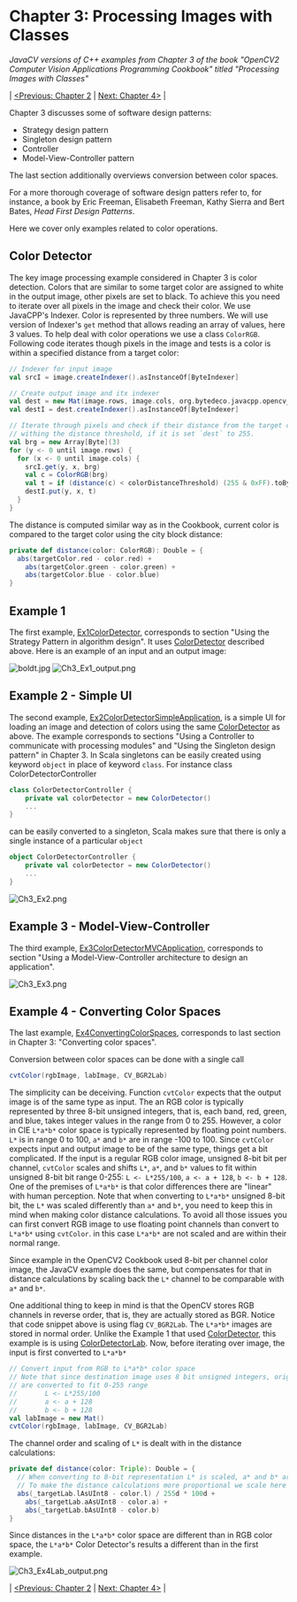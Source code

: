 Chapter 3: Processing Images with Classes
=========================================

*JavaCV versions of C++ examples from Chapter 3 of the book "OpenCV2 Computer Vision Applications Programming Cookbook" titled "Processing Images with Classes"*

| [<Previous: Chapter 2](/OpenCV2_Cookbook/src/main/scala/opencv2_cookbook/chapter02) | [Next: Chapter 4>](/OpenCV2_Cookbook/src/main/scala/opencv2_cookbook/chapter04) |


Chapter 3 discusses some of software design patterns:
 * Strategy design pattern
 * Singleton design pattern
 * Controller
 * Model-View-Controller pattern
 
The last section additionally overviews conversion between color spaces.  

For a more thorough coverage of software design patters refer to, for instance, a book by Eric Freeman, Elisabeth Freeman, Kathy Sierra and Bert Bates, *Head First Design Patterns*.

Here we cover only examples related to color operations.

Color Detector
-------------

The key image processing example considered in Chapter 3 is color detection. Colors that are similar to some target color are assigned to white in the output image, other pixels are set to black. To achieve this you need to iterate over all pixels in the image and check their color. We use JavaCPP's Indexer. Color is represented by three numbers. We will use version of Indexer's `get` method that allows reading an array of values, here 3 values. To help deal with color operations we use a class `ColorRGB`. Following code iterates though pixels in the image and tests is a color is within a specified distance from a target color:  

``` scala
// Indexer for input image
val srcI = image.createIndexer().asInstanceOf[ByteIndexer]

// Create output image and itx indexer
val dest = new Mat(image.rows, image.cols, org.bytedeco.javacpp.opencv_core.CV_8U)
val destI = dest.createIndexer().asInstanceOf[ByteIndexer]

// Iterate through pixels and check if their distance from the target color is
// withing the distance threshold, if it is set `dest` to 255.
val brg = new Array[Byte](3)
for (y <- 0 until image.rows) {
  for (x <- 0 until image.cols) {
    srcI.get(y, x, brg)
    val c = ColorRGB(brg)
    val t = if (distance(c) < colorDistanceThreshold) (255 & 0xFF).toByte else 0.toByte
    destI.put(y, x, t)
  }
}    
```

The distance is computed similar way as in the Cookbook, current color is compared to the target color using the city block distance:
``` scala
private def distance(color: ColorRGB): Double = {
  abs(targetColor.red - color.red) + 
    abs(targetColor.green - color.green) + 
    abs(targetColor.blue - color.blue)
}    
```

Example 1
---------

The first example, [Ex1ColorDetector](Ex1ColorDetector.scala), corresponds to section "Using the Strategy Pattern in algorithm design". It uses [ColorDetector](ColorDetector.scala) described above. Here is an example of an input and an output image: 

![boldt.jpg](http://bytedeco.org/javacv-examples/images/OpenCV2_Cookbook/boldt.jpg)
![Ch3_Ex1_output.png](http://bytedeco.org/javacv-examples/images/OpenCV2_Cookbook/Ch3_Ex1_output.png)

Example 2 - Simple UI
---------------------

The second example, [Ex2ColorDetectorSimpleApplication](Ex2ColorDetectorSimpleApplication.scala), is a simple UI for loading an image and detection of colors using the same [ColorDetector](ColorDetector.scala) as above. The example corresponds to sections "Using a Controller to communicate with processing modules" and "Using the Singleton design pattern" in Chapter 3. In Scala singletons can be easily created using keyword `object` in place of keyword `class`. For instance class ColorDetectorController
``` scala
class ColorDetectorController {
    private val colorDetector = new ColorDetector()
    ...
}
```
can be easily converted to a singleton, Scala makes sure that there is only a single instance of a particular `object`
``` scala
object ColorDetectorController {
    private val colorDetector = new ColorDetector()
    ...
}
```
![Ch3_Ex2.png](http://bytedeco.org/javacv-examples/images/OpenCV2_Cookbook/Ch3_Ex2.png)

Example 3 - Model-View-Controller
---------------------------------

The third example, [Ex3ColorDetectorMVCApplication](Ex3ColorDetectorMVCApplication.scala), corresponds to section "Using a Model-View-Controller architecture to design an application". 

![Ch3_Ex3.png](http://bytedeco.org/javacv-examples/images/OpenCV2_Cookbook/Ch3_Ex3.png)

Example 4 - Converting Color Spaces
-----------------------------------

The last example, [Ex4ConvertingColorSpaces](Ex4ConvertingColorSpaces.scala), corresponds to last section in Chapter 3: "Converting color spaces". 

Conversion between color spaces can be done with a single call 

``` scala
cvtColor(rgbImage, labImage, CV_BGR2Lab)   
```

The simplicity can be deceiving. Function `cvtColor` expects that the output image is of the same type as input. The an RGB color is typically represented by three 8-bit unsigned integers, that is, each band, red, green, and blue, takes integer values in the range from 0 to 255. However, a color in CIE `L*a*b*` color space is typically represented by floating point numbers. `L*` is in range 0 to 100, `a*` and `b*` are in range -100 to 100. Since `cvtColor` expects input and output image to be of the same type, things get a bit complicated. If the input is a regular RGB color image, unsigned 8-bit bit per channel, `cvtColor` scales and shifts `L*`, `a*`, and `b*` values to fit within unsigned 8-bit bit range 0-255: `L <- L*255/100`,  `a <- a + 128`, `b <- b + 128`. One of the premises of `L*a*b*` is that color differences there are "linear" with human perception. Note that when converting to `L*a*b*` unsigned 8-bit bit, the `L*` was scaled differently than `a*` and `b*`, you need to keep this in mind when making color distance calculations. To avoid all those issues you can first convert RGB image to use floating point channels than convert to `L*a*b*` using `cvtColor`. in this case `L*a*b*` are not scaled and are within their normal range.

Since example in the OpenCV2 Cookbook used 8-bit per channel color image, the JavaCV example does the same, but compensates for that in distance calculations by scaling back the `L*` channel to be comparable with `a*` and `b*`. 

One additional thing to keep in mind is that the OpenCV stores RGB channels in reverse order, that is, they are actually stored as BGR. Notice that code snippet above is using flag `CV_BGR2Lab`. The `L*a*b*` images are stored in normal order. Unlike the Example 1 that used [ColorDetector](ColorDetector.scala), this example is is using [ColorDetectorLab](ColorDetectorLab.scala). Now, before iterating over image, the input is first converted to `L*a*b*`

``` scala
// Convert input from RGB to L*a*b* color space
// Note that since destination image uses 8 bit unsigned integers, original L*a*b* values
// are converted to fit 0-255 range
//       L <- L*255/100
//       a <- a + 128
//       b <- b + 128
val labImage = new Mat()
cvtColor(rgbImage, labImage, CV_BGR2Lab)   
```

The channel order and scaling of `L*` is dealt with in the distance calculations:

``` scala
private def distance(color: Triple): Double = {
  // When converting to 8-bit representation L* is scaled, a* and b* are only shifted.
  // To make the distance calculations more proportional we scale here L* difference back.
  abs(_targetLab.lAsUInt8 - color.l) / 255d * 100d +
    abs(_targetLab.aAsUInt8 - color.a) +
    abs(_targetLab.bAsUInt8 - color.b)
}    
``` 

Since distances in the `L*a*b*` color space are different than in RGB color space, the `L*a*b*` Color Detector's results a different than in the first example.

![Ch3_Ex4Lab_output.png](http://bytedeco.org/javacv-examples/images/OpenCV2_Cookbook/Ch3_Ex4Lab_output.png)

| [<Previous: Chapter 2](/OpenCV2_Cookbook/src/main/scala/opencv2_cookbook/chapter02) | [Next: Chapter 4>](/OpenCV2_Cookbook/src/main/scala/opencv2_cookbook/chapter04) |
